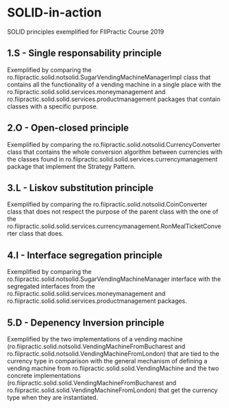 # SOLID-in-action
SOLID principles exemplified for FIIPractic Course 2019

## 1.S - Single responsability principle

Exemplified by comparing the ro.fiipractic.solid.notsolid.SugarVendingMachineManagerImpl class that contains all the functionality of a vending machine in a single place with the ro.fiipractic.solid.solid.services.moneymanagement and ro.fiipractic.solid.solid.services.productmanagement packages that contain classes with a specific purpose.

## 2.O - Open-closed principle

Exemplified by comparing the ro.fiipractic.solid.notsolid.CurrencyConverter class that contains the whole conversion algorithm between currencies with the classes found in ro.fiipractic.solid.solid.services.currencymanagement package that implement the Strategy Pattern.

## 3.L - Liskov substitution principle

Exemplified by comparing the ro.fiipractic.solid.notsolid.CoinConverter class that does not respect the purpose of the parent class with the one of the ro.fiipractic.solid.solid.services.currencymanagement.RonMealTicketConverter class that does.

## 4.I - Interface segregation principle

Exemplified by comparing the ro.fiipractic.solid.notsolid.SugarVendingMachineManager interface with the segregated interfaces from the ro.fiipractic.solid.solid.services.moneymanagement and ro.fiipractic.solid.solid.services.productmanagement packages.

## 5.D - Depenency Inversion principle 

Exemplified by the two implementations of a vending machine (ro.fiipractic.solid.notsolid.VendingMachineFromBucharest and ro.fiipractic.solid.notsolid.VendingMachineFromLondon) that are tied to the currency type in comparison with the general mechanism of defining a vending machine from ro.fiipractic.solid.solid.VendingMachine and the two concrete implementations (ro.fiipractic.solid.solid.VendingMachineFromBucharest and ro.fiipractic.solid.solid.VendingMachineFromLondon) that get the currency type when they are instantiated.
